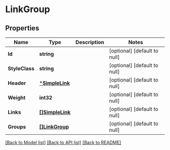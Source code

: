 # LinkGroup

## Properties
Name | Type | Description | Notes
------------ | ------------- | ------------- | -------------
**Id** | **string** |  | [optional] [default to null]
**StyleClass** | **string** |  | [optional] [default to null]
**Header** | [***SimpleLink**](SimpleLink.md) |  | [optional] [default to null]
**Weight** | **int32** |  | [optional] [default to null]
**Links** | [**[]SimpleLink**](SimpleLink.md) |  | [optional] [default to null]
**Groups** | [**[]LinkGroup**](LinkGroup.md) |  | [optional] [default to null]

[[Back to Model list]](../README.md#documentation-for-models) [[Back to API list]](../README.md#documentation-for-api-endpoints) [[Back to README]](../README.md)

